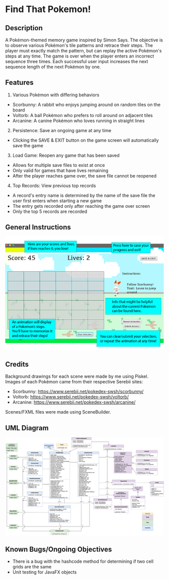 # Find That Pokemon!
## Description
A Pokémon-themed memory game inspired by Simon Says. The objective is to observe various Pokémon's tile patterns and retrace their steps. The player must exactly match the pattern, but can replay the active Pokémon's steps at any time. The game is over when the player enters an incorrect sequence three times. Each successful user input increases the next sequence length of the next Pokémon by one.  
## Features
1. Various Pokémon with differing behaviors
- Scorbunny: A rabbit who enjoys jumping around on random tiles on the board
- Voltorb: A ball Pokémon who prefers to roll around on adjacent tiles
- Arcanine: A canine Pokémon who loves running in straight lines
2. Persistence: Save an ongoing game at any time
- Clicking the SAVE & EXIT button on the game screen will automatically save the game
3. Load Game: Reopen any game that has been saved
- Allows for multiple save files to exist at once
- Only valid for games that have lives remaining
- After the player reaches game over, the save file cannot be reopened
4. Top Records: View previous top records
- A record's entry name is determined by the name of the save file the user first enters when starting a new game
- The entry gets recorded only after reaching the game over screen
- Only the top 5 records are recorded
## General Instructions
![src/main/resources/BackgroundFiles/instructions.png](src/main/resources/BackgroundFiles/instructions.png)
## Credits
Background drawings for each scene were made by me using Piskel. Images of each Pokémon came from their respective Serebii sites:
- Scorbunny: https://www.serebii.net/pokedex-swsh/scorbunny/
- Voltorb: https://www.serebii.net/pokedex-swsh/voltorb/
- Arcanine: https://www.serebii.net/pokedex-swsh/arcanine/

Scenes/FXML files were made using SceneBuilder.
## UML Diagram
![UML_Diagram.png](UML_Diagram.png)

## Known Bugs/Ongoing Objectives
- There is a bug with the hashcode method for determining if two cell grids are the same
- Unit testing for JavaFX objects


